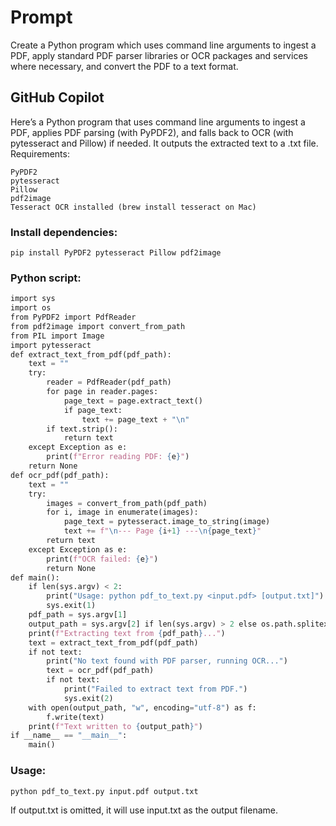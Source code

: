 # Prompt
Create a Python program which uses command line arguments to ingest a PDF, apply standard PDF parser libraries or OCR packages and services where necessary, and convert the PDF to a text format.

## GitHub Copilot

Here’s a Python program that uses command line arguments to ingest a PDF, applies PDF parsing (with PyPDF2), and falls back to OCR (with pytesseract and Pillow) if needed. It outputs the extracted text to a .txt file.
Requirements:
```
PyPDF2
pytesseract
Pillow
pdf2image
Tesseract OCR installed (brew install tesseract on Mac)
```

### Install dependencies:
```
pip install PyPDF2 pytesseract Pillow pdf2image
```

### Python script:
```python
import sys
import os
from PyPDF2 import PdfReader
from pdf2image import convert_from_path
from PIL import Image
import pytesseract
def extract_text_from_pdf(pdf_path):
    text = ""
    try:
        reader = PdfReader(pdf_path)
        for page in reader.pages:
            page_text = page.extract_text()
            if page_text:
                text += page_text + "\n"
        if text.strip():
            return text
    except Exception as e:
        print(f"Error reading PDF: {e}")
    return None
def ocr_pdf(pdf_path):
    text = ""
    try:
        images = convert_from_path(pdf_path)
        for i, image in enumerate(images):
            page_text = pytesseract.image_to_string(image)
            text += f"\n--- Page {i+1} ---\n{page_text}"
        return text
    except Exception as e:
        print(f"OCR failed: {e}")
        return None
def main():
    if len(sys.argv) < 2:
        print("Usage: python pdf_to_text.py <input.pdf> [output.txt]")
        sys.exit(1)
    pdf_path = sys.argv[1]
    output_path = sys.argv[2] if len(sys.argv) > 2 else os.path.splitext(pdf_path)[0] + ".txt"
    print(f"Extracting text from {pdf_path}...")
    text = extract_text_from_pdf(pdf_path)
    if not text:
        print("No text found with PDF parser, running OCR...")
        text = ocr_pdf(pdf_path)
        if not text:
            print("Failed to extract text from PDF.")
            sys.exit(2)
    with open(output_path, "w", encoding="utf-8") as f:
        f.write(text)
    print(f"Text written to {output_path}")
if __name__ == "__main__":
    main()
```
### Usage:
```
python pdf_to_text.py input.pdf output.txt
```
If output.txt is omitted, it will use input.txt as the output filename.